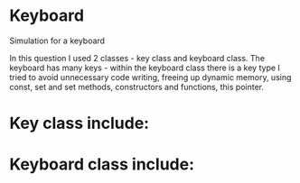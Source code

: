 # Keyboard
Simulation for a keyboard

In this question I used 2 classes - key class and keyboard class.
The keyboard has many keys - within the keyboard class there is a key type
I tried to avoid unnecessary code writing, freeing up dynamic memory, using const, set and set methods, constructors and functions, this pointer.

# Key class include:



# Keyboard class include:


